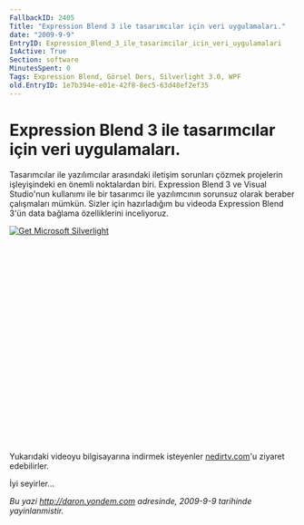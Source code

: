 ```yaml
---
FallbackID: 2405
Title: "Expression Blend 3 ile tasarımcılar için veri uygulamaları."
date: "2009-9-9"
EntryID: Expression_Blend_3_ile_tasarimcilar_icin_veri_uygulamalari
IsActive: True
Section: software
MinutesSpent: 0
Tags: Expression Blend, Görsel Ders, Silverlight 3.0, WPF
old.EntryID: 1e7b394e-e01e-42f8-8ec5-63d48ef2ef35
---
```

# Expression Blend 3 ile tasarımcılar için veri uygulamaları.
Tasarımcılar ile yazılımcılar arasındaki iletişim sorunları çözmek
projelerin işleyişindeki en önemli noktalardan biri. Expression Blend 3
ve Visual Studio'nun kullanımı ile bir tasarımcı ile yazılımcının
sorunsuz olarak beraber çalışmaları mümkün. Sizler için hazırladığım bu
videoda Expression Blend 3'ün data bağlama özelliklerini inceliyoruz.

<div style="width:512px;height:384px;">

[![Get Microsoft
Silverlight](http://go2.microsoft.com/fwlink/?LinkId=108181)](http://go2.microsoft.com/fwlink/?LinkID=124807)

</div>

Yukarıdaki videoyu bilgisayarına indirmek isteyenler
[nedirtv.com](http://www.nedirtv.com/video/darony_0809_blend_data_features.aspx)'u
ziyaret edebilirler.

İyi seyirler...



*Bu yazi http://daron.yondem.com adresinde, 2009-9-9 tarihinde yayinlanmistir.*
